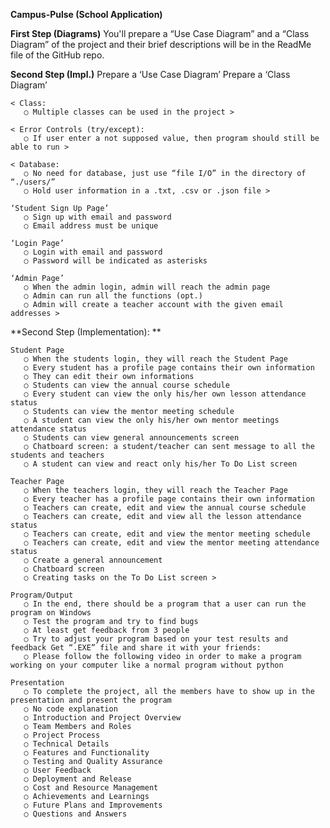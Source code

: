 **Campus-Pulse (School Application)**
 
**First Step (Diagrams)**
    You'll prepare a “Use Case Diagram” and a  “Class Diagram” of the project and their brief  descriptions will be in the ReadMe file of the GitHub repo.


**Second Step (Impl.)**
    Prepare a ‘Use Case Diagram’
    Prepare a ‘Class Diagram’

    < Class:
       ○ Multiple classes can be used in the project >

    < Error Controls (try/except):
       ○ If user enter a not supposed value, then program should still be able to run >

    < Database: 
       ○ No need for database, just use “file I/O” in the directory of “./users/”
       ○ Hold user information in a .txt, .csv or .json file >

    ‘Student Sign Up Page’
       ○ Sign up with email and password
       ○ Email address must be unique

    ‘Login Page’
       ○ Login with email and password
       ○ Password will be indicated as asterisks

    ‘Admin Page’
       ○ When the admin login, admin will reach the admin page
       ○ Admin can run all the functions (opt.)
       ○ Admin will create a teacher account with the given email addresses >

**Second Step (Implementation): **

    Student Page
       ○ When the students login, they will reach the Student Page
       ○ Every student has a profile page contains their own information 
       ○ They can edit their own informations
       ○ Students can view the annual course schedule
       ○ Every student can view the only his/her own lesson attendance status 
       ○ Students can view the mentor meeting schedule
       ○ A student can view the only his/her own mentor meetings attendance status
       ○ Students can view general announcements screen 
       ○ Chatboard screen: a student/teacher can sent message to all the students and teachers
       ○ A student can view and react only his/her To Do List screen 

    Teacher Page
       ○ When the teachers login, they will reach the Teacher Page
       ○ Every teacher has a profile page contains their own information
       ○ Teachers can create, edit and view the annual course schedule 
       ○ Teachers can create, edit and view all the lesson attendance status
       ○ Teachers can create, edit and view the mentor meeting schedule
       ○ Teachers can create, edit and view the mentor meeting attendance status 
       ○ Create a general announcement
       ○ Chatboard screen
       ○ Creating tasks on the To Do List screen >
 
    Program/Output
       ○ In the end, there should be a program that a user can run the program on Windows 
       ○ Test the program and try to find bugs
       ○ At least get feedback from 3 people
       ○ Try to adjust your program based on your test results and feedback Get “.EXE” file and share it with your friends:
       ○ Please follow the following video in order to make a program working on your computer like a normal program without python

    Presentation
       ○ To complete the project, all the members have to show up in the presentation and present the program 
       ○ No code explanation 
       ○ Introduction and Project Overview
       ○ Team Members and Roles
       ○ Project Process 
       ○ Technical Details
       ○ Features and Functionality
       ○ Testing and Quality Assurance 
       ○ User Feedback
       ○ Deployment and Release
       ○ Cost and Resource Management 
       ○ Achievements and Learnings
       ○ Future Plans and Improvements
       ○ Questions and Answers 
